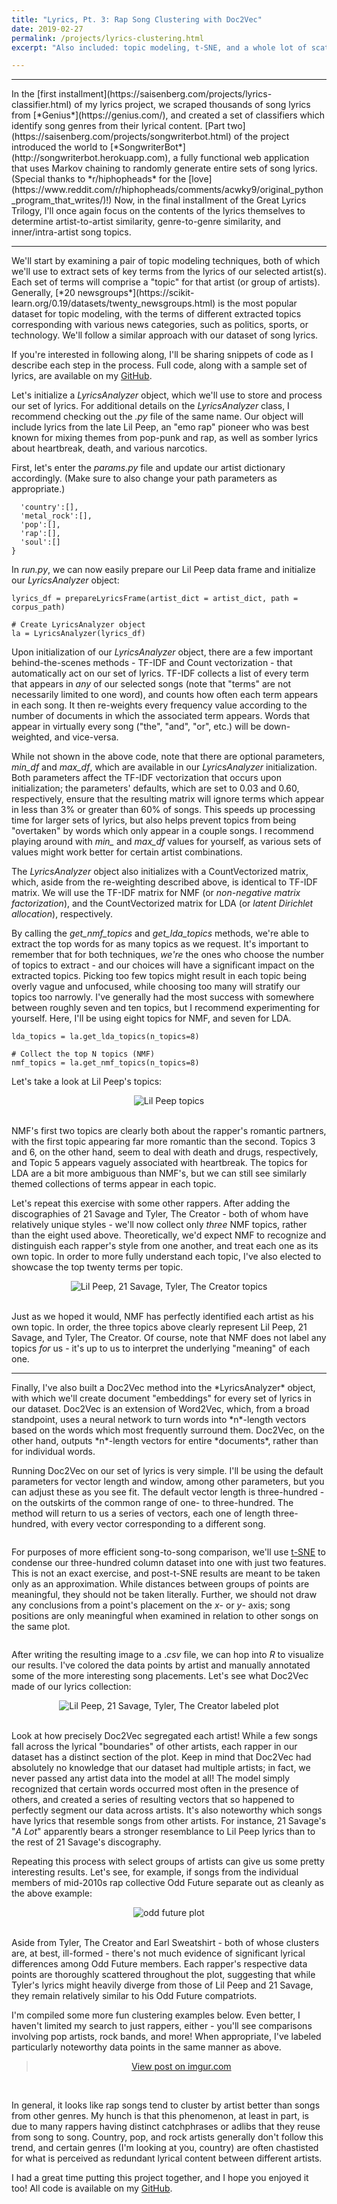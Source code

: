 ```yaml
---
title: "Lyrics, Pt. 3: Rap Song Clustering with Doc2Vec"
date: 2019-02-27
permalink: /projects/lyrics-clustering.html
excerpt: "Also included: topic modeling, t-SNE, and a whole lot of scatterplots."

---
```

<hr>
In the [first installment](https://saisenberg.com/projects/lyrics-classifier.html) of my lyrics project, we scraped thousands of song lyrics from [*Genius*](https://genius.com/), and created a set of classifiers which identify song genres from their lyrical content. [Part two](https://saisenberg.com/projects/songwriterbot.html) of the project introduced the world to [*SongwriterBot*](http://songwriterbot.herokuapp.com), a fully functional web application that uses Markov chaining to randomly generate entire sets of song lyrics. (Special thanks to *r/hiphopheads* for the [love](https://www.reddit.com/r/hiphopheads/comments/acwky9/original_python_program_that_writes/)!) Now, in the final installment of the Great Lyrics Trilogy, I'll once again focus on the contents of the lyrics themselves to determine artist-to-artist similarity, genre-to-genre similarity, and inner/intra-artist song topics.
<hr>
We'll start by examining a pair of topic modeling techniques, both of which we'll use to extract sets of key terms from the lyrics of our selected artist(s). Each set of terms will comprise a "topic" for that artist (or group of artists). Generally, [*20 newsgroups*](https://scikit-learn.org/0.19/datasets/twenty_newsgroups.html) is the most popular dataset for topic modeling, with the terms of different extracted topics corresponding with various news categories, such as politics, sports, or technology. We'll follow a similar approach with our dataset of song lyrics.

If you're interested in following along, I'll be sharing snippets of code as I describe each step in the process. Full code, along with a sample set of lyrics, are available on my [GitHub](http://github.com/saisenberg/lyrics-clustering).

Let's initialize a *LyricsAnalyzer* object, which we'll use to store and process our set of lyrics. For additional details on the *LyricsAnalyzer* class, I recommend checking out the *.py* file of the same name. Our object will include lyrics from the late Lil Peep, an "emo rap" pioneer who was best known for mixing themes from pop-punk and rap, as well as somber lyrics about heartbreak, death, and various narcotics.

First, let's enter the *params.py* file and update our artist dictionary accordingly. (Make sure to also change your path parameters as appropriate.)

```artist_dict = {
  'country':[],
  'metal_rock':[],
  'pop':[],
  'rap':[],
  'soul':[]
}
```

In *run.py*, we can now easily prepare our Lil Peep data frame and initialize our *LyricsAnalyzer* object:

```# Prepare data frame with lyrics from specified artists
lyrics_df = prepareLyricsFrame(artist_dict = artist_dict, path = corpus_path)

# Create LyricsAnalyzer object
la = LyricsAnalyzer(lyrics_df)
```

Upon initialization of our *LyricsAnalyzer* object, there are a few important behind-the-scenes methods - TF-IDF and Count vectorization - that automatically act on our set of lyrics. TF-IDF collects a list of every term that appears in *any* of our selected songs (note that "terms" are not necessarily limited to one word), and counts how often each term appears in each song. It then re-weights every frequency value according to the number of documents in which the associated term appears. Words that appear in virtually every song ("the", "and", "or", etc.) will be down-weighted, and vice-versa.

While not shown in the above code, note that there are optional parameters, *min_df* and *max_df*, which are available in our *LyricsAnalyzer* initialization. Both parameters affect the TF-IDF vectorization that occurs upon initialization; the parameters' defaults, which are set to 0.03 and 0.60, respectively, ensure that the resulting matrix will ignore terms which appear in less than 3% or greater than 60% of songs. This speeds up processing time for larger sets of lyrics, but also helps prevent topics from being "overtaken" by words which only appear in a couple songs. I recommend playing around with *min_* and *max_df* values for yourself, as various sets of values might work better for certain artist combinations.

The *LyricsAnalyzer* object also initializes with a CountVectorized matrix, which, aside from the re-weighting described above, is identical to TF-IDF matrix. We will use the TF-IDF matrix for NMF (or *non-negative matrix factorization*), and the CountVectorized matrix for LDA (or *latent Dirichlet allocation*), respectively.

By calling the *get_nmf_topics* and *get_lda_topics* methods, we're able to extract the top words for as many topics as we request. It's important to remember that for both techniques, *we're* the ones who choose the number of topics to extract - and our choices will have a significant impact on the extracted topics. Picking too few topics might result in each topic being overly vague and unfocused, while choosing too many will stratify our topics too narrowly. I've generally had the most success with somewhere between roughly seven and ten topics, but I recommend experimenting for yourself. Here, I'll be using eight topics for NMF, and seven for LDA.

```# Collect the top N topics (LDA)
lda_topics = la.get_lda_topics(n_topics=8)

# Collect the top N topics (NMF)
nmf_topics = la.get_nmf_topics(n_topics=8)
```

Let's take a look at Lil Peep's topics:

<center><img src="{{ site.url }}{{ site.baseurl }}/images/lyrics-clustering/images/topics_lil_peep.png" alt="Lil Peep topics"></center><br>

NMF's first two topics are clearly both about the rapper's romantic partners, with the first topic appearing far more romantic than the second. Topics 3 and 6, on the other hand, seem to deal with death and drugs, respectively, and Topic 5 appears vaguely associated with heartbreak. The topics for LDA are a bit more ambiguous than NMF's, but we can still see similarly themed collections of terms appear in each topic.

Let's repeat this exercise with some other rappers. After adding the discographies of 21 Savage and Tyler, The Creator - both of whom have relatively unique styles - we'll now collect only *three* NMF topics, rather than the eight used above. Theoretically, we'd expect NMF to recognize and distinguish each rapper's style from one another, and treat each one as its own topic. In order to more fully understand each topic, I've also elected to showcase the top twenty terms per topic.

<center><img src="{{ site.url }}{{ site.baseurl }}/images/lyrics-clustering/images/topics_lil_peep_tyler_21.png" alt="Lil Peep, 21 Savage, Tyler, The Creator topics"></center><br>

Just as we hoped it would, NMF has perfectly identified each artist as his own topic. In order, the three topics above clearly represent Lil Peep, 21 Savage, and Tyler, The Creator. Of course, note that NMF does not label any topics *for* us - it's up to us to interpret the underlying "meaning" of each one.
<hr>
Finally, I've also built a Doc2Vec method into the *LyricsAnalyzer* object, with which we'll create document "embeddings" for every set of lyrics in our dataset. Doc2Vec is an extension of Word2Vec, which, from a broad standpoint, uses a neural network to turn words into *n*-length vectors based on the words which most frequently surround them. Doc2Vec, on the other hand, outputs *n*-length vectors for entire *documents*, rather than for individual words.

Running Doc2Vec on our set of lyrics is very simple. I'll be using the default parameters for vector length and window, among other parameters, but you can adjust these as you see fit. The default vector length is three-hundred - on the outskirts of the common range of one- to three-hundred. The method will return to us a series of vectors, each one of length three-hundred, with every vector corresponding to a different song.

```la.doc2vec()
```

For purposes of more efficient song-to-song comparison, we'll use [t-SNE](https://distill.pub/2016/misread-tsne/) to condense our three-hundred column dataset into one with just two features. This is not an exact exercise, and post-t-SNE results are meant to be taken only as an approximation. While distances between groups of points are meaningful, they should not be taken literally. Further, we should not draw any conclusions from a point's placement on the *x*- or *y*- axis; song positions are only meaningful when examined in relation to other songs on the same plot.

```la.tsne_from_d2v(return_df=False)
```

After writing the resulting image to a .*csv* file, we can hop into *R* to visualize our results. I've colored the data points by artist and manually annotated some of the more interesting song placements. Let's see what Doc2Vec made of our lyrics collection:

<center><img src="{{ site.url }}{{ site.baseurl }}/images/lyrics-clustering/images/labels-lilpeep_tyler_21.png" alt="Lil Peep, 21 Savage, Tyler, The Creator labeled plot"></center><br>

Look at how precisely Doc2Vec segregated each artist! While a few songs fall across the lyrical "boundaries" of other artists, each rapper in our dataset has a distinct section of the plot. Keep in mind that Doc2Vec had absolutely no knowledge that our dataset had multiple artists; in fact, we never passed any artist data into the model at all! The model simply recognized that certain words occurred most often in the presence of others, and created a series of resulting vectors that so happened to perfectly segment our data across artists. It's also noteworthy which songs have lyrics that resemble songs from other artists. For instance, 21 Savage's "*A Lot*" apparently bears a stronger resemblance to Lil Peep lyrics than to the rest of 21 Savage's discography.

Repeating this process with select groups of artists can give us some pretty interesting results. Let's see, for example, if songs from the individual members of mid-2010s rap collective Odd Future separate out as cleanly as the above example:

<center><img src="{{ site.url }}{{ site.baseurl }}/images/lyrics-clustering/images/plot-oddfuture.png" alt="odd future plot"></center><br>

Aside from Tyler, The Creator and Earl Sweatshirt - both of whose clusters are, at best, ill-formed - there's not much evidence of significant lyrical differences among Odd Future members. Each rapper's respective data points are thoroughly scattered throughout the plot, suggesting that while Tyler's lyrics might heavily diverge from those of Lil Peep and 21 Savage, they remain relatively similar to his Odd Future compatriots.

I'm compiled some more fun clustering examples below. Even better, I haven't limited my search to just rappers, either - you'll see comparisons involving pop artists, rock bands, and more! When appropriate, I've labeled particularly noteworthy data points in the same manner as above.

<center><blockquote class="imgur-embed-pub" lang="en" data-id="a/FBGa9CB"><a href="//imgur.com/a/FBGa9CB">View post on imgur.com</a></blockquote><script async src="//s.imgur.com/min/embed.js" charset="utf-8"></script></center><br>

In general, it looks like rap songs tend to cluster by artist better than songs from other genres. My hunch is that this phenomenon, at least in part, is due to many rappers having distinct catchphrases or adlibs that they reuse from song to song. Country, pop, and rock artists generally don't follow this trend, and certain genres (I'm looking at you, country) are often chastisted for what is perceived as redundant lyrical content between different artists.

I had a great time putting this project together, and I hope you enjoyed it too! All code is available on my [GitHub](http://github.com/saisenberg/lyrics-clustering).
